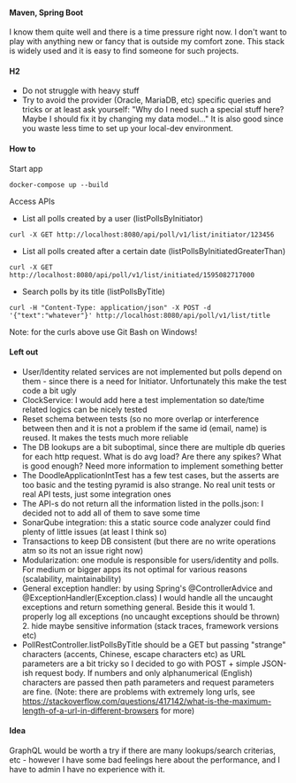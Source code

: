#### Maven, Spring Boot

I know them quite well and there is a time pressure right now. I don't want to play with anything new or fancy that is outside my comfort zone.
This stack is widely used and it is easy to find someone for such projects.

#### H2

- Do not struggle with heavy stuff
- Try to avoid the provider (Oracle, MariaDB, etc) specific queries and tricks or at least ask yourself: "Why do I need such a special stuff here? Maybe I should fix it by changing my data model..." It is also good since you waste less time to set up your local-dev environment.

#### How to

Start app
```
docker-compose up --build
```

Access APIs

- List all polls created by a user (listPollsByInitiator)
```
curl -X GET http://localhost:8080/api/poll/v1/list/initiator/123456
```
- List all polls created after a certain date (listPollsByInitiatedGreaterThan)
```
curl -X GET http://localhost:8080/api/poll/v1/list/initiated/1595082717000
```
- Search polls by its title (listPollsByTitle)
```
curl -H "Content-Type: application/json" -X POST -d '{"text":"whatever"}' http://localhost:8080/api/poll/v1/list/title
```

Note: for the curls above use Git Bash on Windows!

#### Left out

- User/Identity related services are not implemented but polls depend on them - since there is a need for Initiator. Unfortunately this make the test code a bit ugly
- ClockService: I would add here a test implementation so date/time related logics can be nicely tested
- Reset schema between tests (so no more overlap or interference between then and it is not a problem if the same id (email, name) is reused. It makes the tests much more reliable
- The DB lookups are a bit suboptimal, since there are multiple db queries for each http request. What is do avg load? Are there any spikes? What is good enough? Need more information to implement something better
- The DoodleApplicationIntTest has a few test cases, but the asserts are too basic and the testing pyramid is also strange. No real unit tests or real API tests, just some integration ones
- The API-s do not return all the information listed in the polls.json: I decided not to add all of them to save some time
- SonarQube integration: this a static source code analyzer could find plenty of little issues (at least I think so)
- Transactions to keep DB consistent (but there are no write operations atm so its not an issue right now)
- Modularization: one module is responsible for users/identity and polls. For medium or bigger apps its not optimal for various reasons (scalability, maintainability)
- General exception handler: by using Spring's @ControllerAdvice and @ExceptionHandler(Exception.class) I would handle all the uncaught exceptions and return something general. Beside this it would 1. properly log all exceptions (no uncaught exceptions should be thrown) 2. hide maybe sensitive information (stack traces, framework versions etc) 
- PollRestController.listPollsByTitle should be a GET but passing "strange" characters (accents, Chinese, escape characters etc) as URL parameters are a bit tricky so I decided to go with POST + simple JSON-ish request body. If numbers and only alphanumerical (English) characters are passed then path parameters and request parameters are fine. (Note: there are problems with extremely long urls, see https://stackoverflow.com/questions/417142/what-is-the-maximum-length-of-a-url-in-different-browsers for more)

#### Idea

GraphQL would be worth a try if there are many lookups/search criterias, etc - however I have some bad feelings here about the performance, and I have to admin I have no experience with it.
